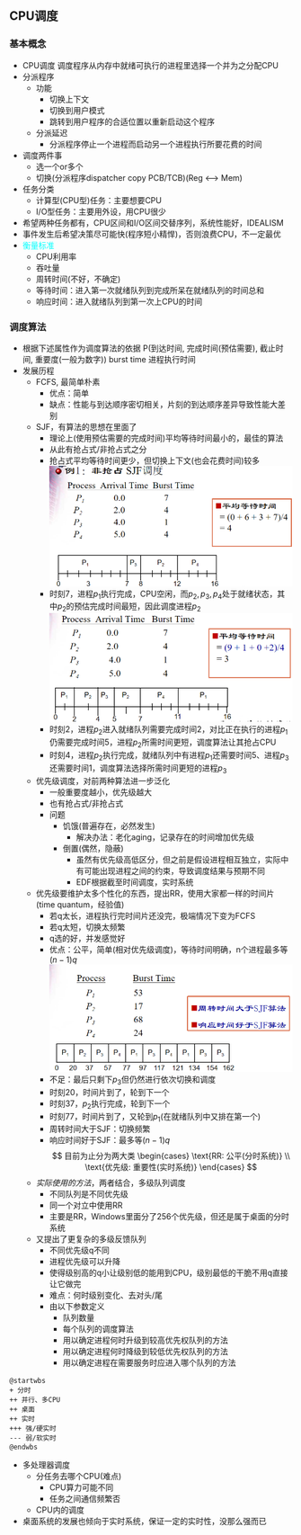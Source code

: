 ## CPU调度
### 基本概念
- CPU调度
  调度程序从内存中就绪可执行的进程里选择一个并为之分配CPU
- 分派程序
  - 功能
    - 切换上下文
    - 切换到用户模式
    - 跳转到用户程序的合适位置以重新启动这个程序
  - 分派延迟
    - 分派程序停止一个进程而启动另一个进程执行所要花费的时间
- 调度两件事
    - 选一个or多个
    - 切换(分派程序dispatcher copy PCB/TCB)(Reg <--> Mem)
- 任务分类
    - 计算型(CPU型)任务：主要想要CPU
    - I/O型任务：主要用外设，用CPU很少
- 希望两种任务都有，CPU区间和I/O区间交替序列，系统性能好，IDEALISM
- 事件发生后希望决策尽可能快(程序短小精悍)，否则浪费CPU，不一定最优
- <font color='cyan'>衡量标准</font>
    - CPU利用率
    - 吞吐量
    - 周转时间(不好，不确定)
    - 等待时间：进入第一次就绪队列到完成所呆在就绪队列的时间总和
    - 响应时间：进入就绪队列到第一次上CPU的时间
### 调度算法
- 根据下述属性作为调度算法的依据
    P(到达时间, 完成时间(预估需要), 截止时间, 重要度(一般为数字))
    burst time 进程执行时间
- 发展历程
    - FCFS, 最简单朴素
        - 优点：简单
        - 缺点：性能与到达顺序密切相关，片刻的到达顺序差异导致性能大差别
    - SJF，有算法的思想在里面了
        - 理论上(使用预估需要的完成时间)平均等待时间最小的，最佳的算法
        - 从此有抢占式/非抢占式之分
        - 抢占式平均等待时间更少，但切换上下文(也会花费时间)较多
        ![](./ref/ch6_1.png)
        - 时刻7，进程$p_1$执行完成，CPU空闲，而$p_2, p_3, p_4$处于就绪状态，其中$p_2$的预估完成时间最短，因此调度进程$p_2$
        ![](./ref/ch6_2.png)
        - 时刻2，进程$p_2$进入就绪队列需要完成时间2，对比正在执行的进程$p_1$仍需要完成时间5，进程$p_2$所需时间更短，调度算法让其抢占CPU
        - 时刻4，进程$p_2$执行完成，就绪队列中有进程$p_1$还需要时间5、进程$p_3$还需要时间1，调度算法选择所需时间更短的进程$p_3$
    - 优先级调度，对前两种算法进一步泛化
        - 一般重要度越小，优先级越大
        - 也有抢占式/非抢占式
        - 问题
            - 饥饿(普遍存在，必然发生)
                - 解决办法：老化aging，记录存在的时间增加优先级
            - 倒置(偶然，隐蔽)
                - 虽然有优先级高低区分，但之前是假设进程相互独立，实际中有可能出现进程之间的约束，导致调度结果与预期不同
                - EDF根据截至时间调度，实时系统
    - 优先级要维护太多个性化的东西，提出RR，使用大家都一样的时间片(time quantum，经验值)
        - 若q太长，进程执行完时间片还没完，极端情况下变为FCFS
        - 若q太短，切换太频繁
        - q选的好，并发感觉好
        - 优点：公平，简单(相对优先级调度)，等待时间明确，n个进程最多等$(n - 1)q$
        ![](./ref/ch6_3.png)
        - 不足：最后只剩下$p_3$但仍然进行依次切换和调度
        - 时刻20，时间片到了，轮到下一个
        - 时刻37，$p_2$执行完成，轮到下一个
        - 时刻77，时间片到了，又轮到$p_1$(在就绪队列中又排在第一个)
        - 周转时间大于SJF：切换频繁
        - 响应时间好于SJF：最多等$(n - 1)q$
    $$
        目前为止分为两大类
        \begin{cases}
        \text{RR: 公平(分时系统)} \\
        \text{优先级: 重要性(实时系统)}
        \end{cases}
    $$
    - *实际使用的方法*，两者结合，多级队列调度
        - 不同队列是不同优先级
        - 同一个对立中使用RR
        - 主要是RR，Windows里面分了256个优先级，但还是属于桌面的分时系统
    - 又提出了更复杂的多级反馈队列
        - 不同优先级q不同
        - 进程优先级可以升降
        - 使得级别高的q小让级别低的能用到CPU，级别最低的干脆不用q直接让它做完
        - 难点：何时级别变化、去对头/尾
        - 由以下参数定义
          - 队列数量
          - 每个队列的调度算法
          - 用以确定进程何时升级到较高优先权队列的方法
          - 用以确定进程何时降级到较低优先权队列的方法
          - 用以确定进程在需要服务时应进入哪个队列的方法
```puml
@startwbs
+ 分时
++ 并行、多CPU
++ 桌面
++ 实时
+++ 强/硬实时
--- 弱/软实时
@endwbs
```
- 多处理器调度
    - 分任务去哪个CPU(难点)
        - CPU算力可能不同
        - 任务之间通信频繁否
    - CPU内的调度
- 桌面系统的发展也倾向于实时系统，保证一定的实时性，没那么强而已